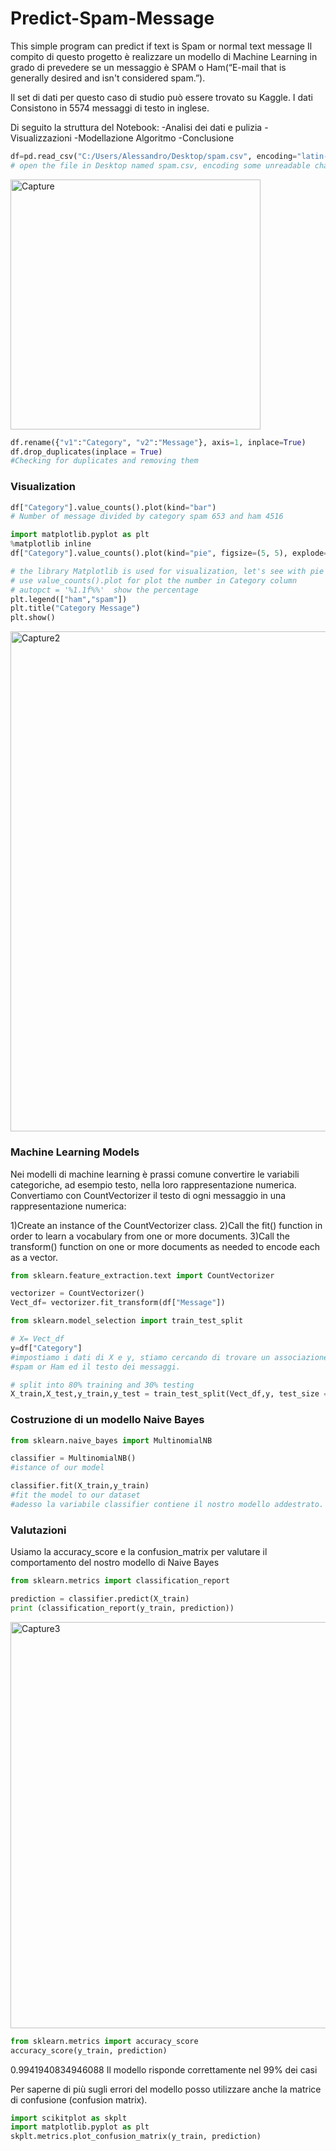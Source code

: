 # Predict-Spam-Message
This simple program can predict if text is Spam or normal text message 
Il compito di questo progetto è realizzare un modello di Machine Learning in grado di prevedere se un messaggio è SPAM o Ham(“E-mail that is generally desired and isn't considered spam.”).

Il set di dati per questo caso di studio può essere trovato su Kaggle.
I dati Consistono in 5574 messaggi di testo in inglese.

Di seguito la struttura del Notebook:
-Analisi dei dati e pulizia
-Visualizzazioni
-Modellazione Algoritmo
-Conclusione

```python
df=pd.read_csv("C:/Users/Alessandro/Desktop/spam.csv", encoding="latin-1")
# open the file in Desktop named spam.csv, encoding some unreadable characters
```
<img width="400" alt="Capture" src="https://user-images.githubusercontent.com/37181764/112315908-e472f480-8caa-11eb-9add-f74f6a14d8b9.PNG">

```python
df.rename({"v1":"Category", "v2":"Message"}, axis=1, inplace=True)
df.drop_duplicates(inplace = True)
#Checking for duplicates and removing them
```

### Visualization

```python
df["Category"].value_counts().plot(kind="bar")
# Number of message divided by category spam 653 and ham 4516

```
```python
import matplotlib.pyplot as plt
%matplotlib inline
df["Category"].value_counts().plot(kind="pie", figsize=(5, 5), explode=[0,0.1], autopct = '%1.1f%%' )

# the library Matplotlib is used for visualization, let's see with pie chart how % of Spam and Ham in df 
# use value_counts().plot for plot the number in Category column
# autopct = '%1.1f%%'  show the percentage
plt.legend(["ham","spam"])
plt.title("Category Message")
plt.show()
```

<img width="800" alt="Capture2" src="https://user-images.githubusercontent.com/37181764/112318152-053c4980-8cad-11eb-8de4-1c1adaafdf02.PNG">

### Machine Learning Models
Nei modelli di machine learning è prassi comune convertire le variabili categoriche, ad esempio testo, nella loro rappresentazione numerica.
Convertiamo con CountVectorizer il testo di ogni messaggio in una rappresentazione numerica:

1)Create an instance of the CountVectorizer class.
2)Call the fit() function in order to learn a vocabulary from one or more documents.
3)Call the transform() function on one or more documents as needed to encode each as a vector.

```python
from sklearn.feature_extraction.text import CountVectorizer

vectorizer = CountVectorizer()
Vect_df= vectorizer.fit_transform(df["Message"])
```

```python
from sklearn.model_selection import train_test_split

# X= Vect_df
y=df["Category"]
#impostiamo i dati di X e y, stiamo cercando di trovare un associazione fra la category
#spam or Ham ed il testo dei messaggi.

# split into 80% training and 30% testing
X_train,X_test,y_train,y_test = train_test_split(Vect_df,y, test_size = 0.3, random_state = 10)
```

### Costruzione di un modello Naive Bayes
```python
from sklearn.naive_bayes import MultinomialNB

classifier = MultinomialNB()
#istance of our model

classifier.fit(X_train,y_train)
#fit the model to our dataset
#adesso la variabile classifier contiene il nostro modello addestrato. La fase di addestramento del modello prevede il calcolo della funzione di probabilità.
```

### Valutazioni
Usiamo la accuracy_score e la confusion_matrix per valutare il comportamento del nostro modello di Naive Bayes

```python
from sklearn.metrics import classification_report

prediction = classifier.predict(X_train)
print (classification_report(y_train, prediction))
```

<img width="650" alt="Capture3" src="https://user-images.githubusercontent.com/37181764/112319024-f1451780-8cad-11eb-9e49-fbd2d16d461e.PNG">

```python
from sklearn.metrics import accuracy_score
accuracy_score(y_train, prediction)
```
0.9941940834946088
Il modello risponde correttamente nel 99% dei casi



Per saperne di più sugli errori del modello posso utilizzare anche la matrice di confusione (confusion matrix).

```python
import scikitplot as skplt
import matplotlib.pyplot as plt
skplt.metrics.plot_confusion_matrix(y_train, prediction)
```

